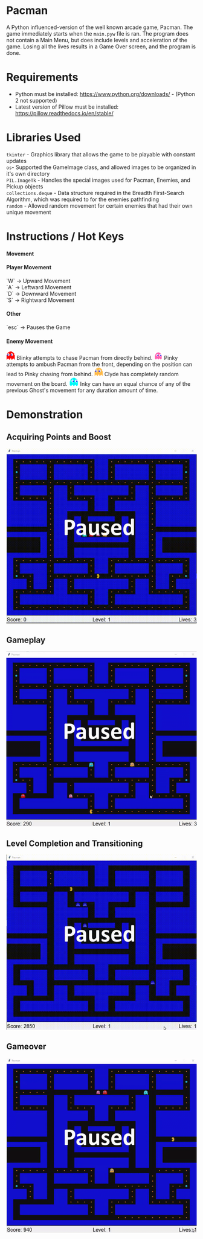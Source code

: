 # Pacman
A Python influenced-version of the well known arcade game, Pacman. The game immediately starts when the `main.pyw` file is ran. The program does not contain a Main Menu, but does include levels and acceleration of the game. Losing all the lives results in a Game Over screen, and the program is done.

# Requirements
- Python must be installed: https://www.python.org/downloads/ - (Python 2 not supported)
- Latest version of Pillow must be installed: https://pillow.readthedocs.io/en/stable/

# Libraries Used
`tkinter` - Graphics library that allows the game to be playable with constant updates <br />
`os`- Supported the GameImage class, and allowed images to be organized in it's own directory <br />
`PIL.ImageTk` - Handles the special images used for Pacman, Enemies, and Pickup objects <br />
`collections.deque` - Data structure required in the Breadth First-Search Algorithm, which was required to for the enemies pathfinding <br />
`random` - Allowed random movement for certain enemies that had their own unique movement <br />

# Instructions / Hot Keys
<h4> Movement </h4>

<h4> Player Movement </h4>
`W` -> Upward Movement        <br />
`A` -> Leftward Movement      <br />
`D` -> Downward Movement      <br />
`S` -> Rightward Movement     <br />

<h4> Other </h4>
`esc` -> Pauses the Game <br />

<h4> Enemy Movement </h4>
<img src='static/images/blinky.png' title='' width='' alt='' /> Blinky attempts to chase Pacman from directly behind.
<img src='static/images/pinky.png' title='' width='' alt='' /> Pinky attempts to ambush Pacman from the front, depending on the position can
lead to Pinky chasing from behind.
<img src='static/images/clyde.png' title='' width='' alt='' /> Clyde has completely random movement on the board.
<img src='static/images/inky.png' title='' width='' alt='' /> Inky can have an equal chance of any of the previous Ghost's movement for
any duration amount of time.


# Demonstration #

## Acquiring Points and Boost
<img src='static/gifs/boost.gif' title='Video Walkthrough' width='' alt='Video Walkthrough' />

## Gameplay
<img src='static/gifs/gameplay2.gif' title='Video Walkthrough' width='' alt='Video Walkthrough' />

## Level Completion and Transitioning
<img src='static/gifs/transition.gif' title='Video Walkthrough' width='' alt='Video Walkthrough' />

## Gameover
<img src='static/gifs/gameover.gif' title='Video Walkthrough' width='' alt='Video Walkthrough' />
